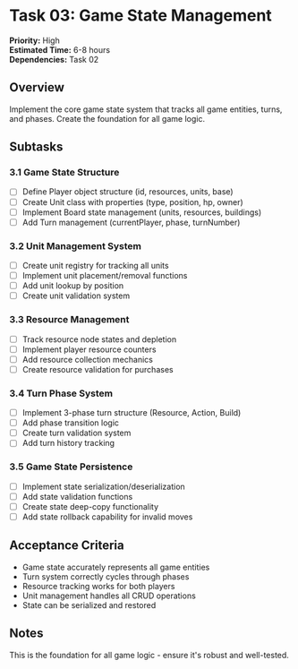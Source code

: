 # Task 03: Game State Management

**Priority:** High  
**Estimated Time:** 6-8 hours  
**Dependencies:** Task 02

## Overview

Implement the core game state system that tracks all game entities, turns, and phases. Create the foundation for all game logic.

## Subtasks

### 3.1 Game State Structure

- [ ] Define Player object structure (id, resources, units, base)
- [ ] Create Unit class with properties (type, position, hp, owner)
- [ ] Implement Board state management (units, resources, buildings)
- [ ] Add Turn management (currentPlayer, phase, turnNumber)

### 3.2 Unit Management System

- [ ] Create unit registry for tracking all units
- [ ] Implement unit placement/removal functions
- [ ] Add unit lookup by position
- [ ] Create unit validation system

### 3.3 Resource Management

- [ ] Track resource node states and depletion
- [ ] Implement player resource counters
- [ ] Add resource collection mechanics
- [ ] Create resource validation for purchases

### 3.4 Turn Phase System

- [ ] Implement 3-phase turn structure (Resource, Action, Build)
- [ ] Add phase transition logic
- [ ] Create turn validation system
- [ ] Add turn history tracking

### 3.5 Game State Persistence

- [ ] Implement state serialization/deserialization
- [ ] Add state validation functions
- [ ] Create state deep-copy functionality
- [ ] Add state rollback capability for invalid moves

## Acceptance Criteria

- Game state accurately represents all game entities
- Turn system correctly cycles through phases
- Resource tracking works for both players
- Unit management handles all CRUD operations
- State can be serialized and restored

## Notes

This is the foundation for all game logic - ensure it's robust and well-tested.
